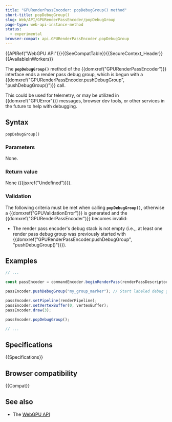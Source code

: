 ```yaml
---
title: "GPURenderPassEncoder: popDebugGroup() method"
short-title: popDebugGroup()
slug: Web/API/GPURenderPassEncoder/popDebugGroup
page-type: web-api-instance-method
status:
  - experimental
browser-compat: api.GPURenderPassEncoder.popDebugGroup
---
```


{{APIRef("WebGPU API")}}{{SeeCompatTable}}{{SecureContext_Header}}{{AvailableInWorkers}}

The **`popDebugGroup()`** method of the
{{domxref("GPURenderPassEncoder")}} interface ends a render pass debug group, which is begun with a {{domxref("GPURenderPassEncoder.pushDebugGroup", "pushDebugGroup()")}} call.

This could be used for telemetry, or may be utilized in {{domxref("GPUError")}} messages, browser dev tools, or other services in the future to help with debugging.

## Syntax

```js-nolint
popDebugGroup()
```

### Parameters

None.

### Return value

None ({{jsxref("Undefined")}}).

### Validation

The following criteria must be met when calling **`popDebugGroup()`**, otherwise a {{domxref("GPUValidationError")}} is generated and the {{domxref("GPURenderPassEncoder")}} becomes invalid:

- The render pass encoder's debug stack is not empty (i.e.,, at least one render pass debug group was previously started with {{domxref("GPURenderPassEncoder.pushDebugGroup", "pushDebugGroup()")}}).

## Examples

```js
// ...

const passEncoder = commandEncoder.beginRenderPass(renderPassDescriptor);

passEncoder.pushDebugGroup("my_group_marker"); // Start labeled debug group

passEncoder.setPipeline(renderPipeline);
passEncoder.setVertexBuffer(0, vertexBuffer);
passEncoder.draw(3);

passEncoder.popDebugGroup();

// ...
```

## Specifications

{{Specifications}}

## Browser compatibility

{{Compat}}

## See also

- The [WebGPU API](/en-US/docs/Web/API/WebGPU_API)
